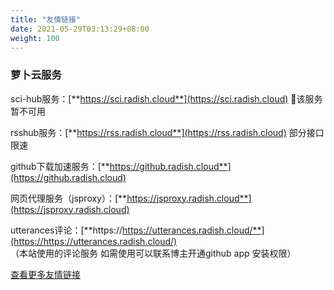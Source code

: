 ```yaml
---
title: "友情链接"
date: 2021-05-29T03:13:29+08:00
weight: 100
---
```


### 萝卜云服务

sci-hub服务：[**https://sci.radish.cloud**](https://sci.radish.cloud) 🎯该服务暂不可用

rsshub服务：[**https://rss.radish.cloud**](https://rss.radish.cloud) 部分接口限速

github下载加速服务：[**https://github.radish.cloud**](https://github.radish.cloud)

网页代理服务（jsproxy）：[**https://jsproxy.radish.cloud**](https://jsproxy.radish.cloud)

utterances评论：[**https://https://utterances.radish.cloud/**](https://https://utterances.radish.cloud/)</br>
（本站使用的评论服务 如需使用可以联系博主开通github app 安装权限）







<div class="container has-text-centered top-pad">
    <a href="/links/">查看更多友情链接</a>
</div>
